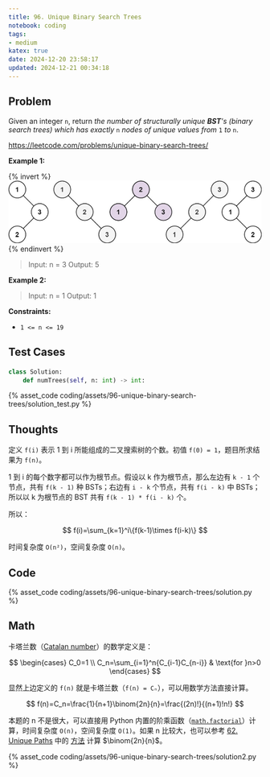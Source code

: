 ```yaml
---
title: 96. Unique Binary Search Trees
notebook: coding
tags:
- medium
katex: true
date: 2024-12-20 23:58:17
updated: 2024-12-21 00:34:18
---
```

## Problem

Given an integer `n`, return _the number of structurally unique **BST**'s (binary search trees) which has exactly_ `n` _nodes of unique values from_ `1` _to_ `n`.

<https://leetcode.com/problems/unique-binary-search-trees/>

**Example 1:**

{% invert %}
![case1](assets/96-unique-binary-search-trees/case1.png)
{% endinvert %}

> Input: n = 3
> Output: 5

**Example 2:**

> Input: n = 1
> Output: 1

**Constraints:**

- `1 <= n <= 19`

## Test Cases

``` python
class Solution:
    def numTrees(self, n: int) -> int:
```

{% asset_code coding/assets/96-unique-binary-search-trees/solution_test.py %}

## Thoughts

定义 `f(i)` 表示 1 到 i 所能组成的二叉搜索树的个数。初值 `f(0) = 1`，题目所求结果为 `f(n)`。

1 到 i 的每个数字都可以作为根节点。假设以 k 作为根节点，那么左边有 `k - 1` 个节点，共有 `f(k - 1)` 种 BSTs；右边有 `i - k` 个节点，共有 `f(i - k)` 中 BSTs；所以以 k 为根节点的 BST 共有 `f(k - 1) * f(i - k)` 个。

所以：

$$
f(i)=\sum_{k=1}^i\{f(k-1)\times f(i-k)\}
$$

时间复杂度 `O(n²)`，空间复杂度 `O(n)`。

## Code

{% asset_code coding/assets/96-unique-binary-search-trees/solution.py %}

## Math

卡塔兰数（[Catalan number](https://en.wikipedia.org/wiki/Catalan_number)）的数学定义是：

$$
\begin{cases}
  C_0=1 \\
  C_n=\sum_{i=1}^n{C_{i-1}C_{n-i}} & \text{for }n>0
\end{cases}
$$

显然上边定义的 `f(n)` 就是卡塔兰数（`f(n) = Cₙ`），可以用数学方法直接计算。

$$
f(n)=C_n=\frac{1}{n+1}\binom{2n}{n}=\frac{(2n)!}{(n+1)!n!}
$$

本题的 n 不是很大，可以直接用 Python 内置的阶乘函数（[`math.factorial`](https://docs.python.org/3/library/math.html#math.factorial)）计算，时间复杂度 `O(n)`，空间复杂度 `O(1)`。如果 n 比较大，也可以参考 [62. Unique Paths](62-unique-paths) 中的 [方法](62-unique-paths#Math) 计算 $\binom{2n}{n}$。

{% asset_code coding/assets/96-unique-binary-search-trees/solution2.py %}

